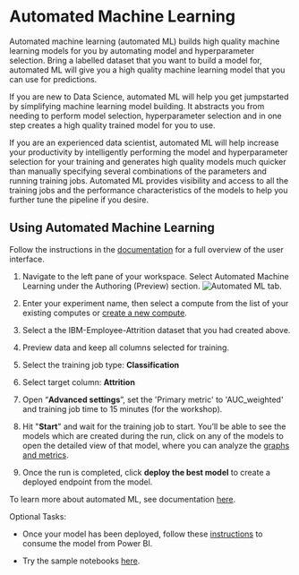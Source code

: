 # Automated Machine Learning

Automated machine learning (automated ML) builds high quality machine learning models for you by automating model and hyperparameter selection. Bring a labelled dataset that you want to build a model for, automated ML will give you a high quality machine learning model that you can use for predictions.

If you are new to Data Science, automated ML will help you get jumpstarted by simplifying machine learning model building. It abstracts you from needing to perform model selection, hyperparameter selection and in one step creates a high quality trained model for you to use.

If you are an experienced data scientist, automated ML will help increase your productivity by intelligently performing the model and hyperparameter selection for your training and generates high quality models much quicker than manually specifying several combinations of the parameters and running training jobs. Automated ML provides visibility and access to all the training jobs and the performance characteristics of the models to help you further tune the pipeline if you desire.

## Using Automated Machine Learning

Follow the instructions in the [documentation](https://docs.microsoft.com/en-us/azure/machine-learning/service/how-to-create-portal-experiments) for a full overview of the user interface.

1. Navigate to the left pane of your workspace. Select Automated Machine Learning under the Authoring (Preview) section.
![Automated ML tab](https://docs.microsoft.com/en-us/azure/machine-learning/service/media/how-to-create-portal-experiments/nav-pane.png).

1. Enter your experiment name, then select a compute from the list of your existing computes or [create a new compute](https://docs.microsoft.com/en-us/azure/machine-learning/service/how-to-create-portal-experiments#create-an-experiment). 

1. Select a the IBM-Employee-Attrition dataset that you had created above.

1. Preview data and keep all columns selected for training.

1. Select the training job type: **Classification**
1. Select target column: **Attrition**

1. Open “**Advanced settings**”, set the 'Primary metric' to 'AUC_weighted' and training job time to 15 minutes (for the workshop).

1. Hit "**Start**" and wait for the training job to start. You’ll be able to see the models which are created during the run, click on any of the models to open the detailed view of that model, where you can analyze the [graphs and metrics](https://docs.microsoft.com/en-us/azure/machine-learning/service/how-to-understand-automated-ml).

1. Once the run is completed, click **deploy the best model** to create a deployed endpoint from the model.


To learn more about automated ML, see documentation [here](https://docs.microsoft.com/en-us/azure/machine-learning/service/concept-automated-ml).

Optional Tasks:
- Once your model has been deployed, follow these [instructions](https://docs.microsoft.com/en-us/power-bi/service-machine-learning-integration) to consume the model from Power BI.

- Try the sample notebooks [here](https://github.com/Azure/MachineLearningNotebooks/tree/master/how-to-use-azureml/automated-machine-learning).
